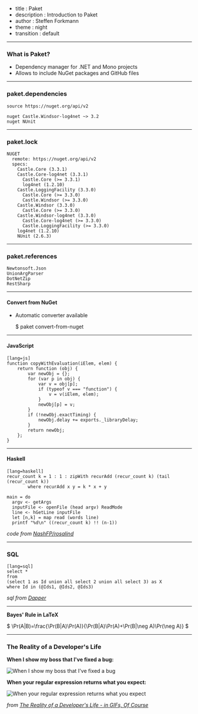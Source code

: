 - title : Paket
- description : Introduction to Paket
- author : Steffen Forkmann
- theme : night
- transition : default

***

### What is Paket?

- Dependency manager for .NET and Mono projects
- Allows to include NuGet packages and GitHub files 

***

### paket.dependencies



    source https://nuget.org/api/v2
    
    nuget Castle.Windsor-log4net ~> 3.2
    nuget NUnit

***

### paket.lock

    NUGET
      remote: https://nuget.org/api/v2
      specs:
        Castle.Core (3.3.1)
        Castle.Core-log4net (3.3.1)
          Castle.Core (>= 3.3.1)
          log4net (1.2.10)
        Castle.LoggingFacility (3.3.0)
          Castle.Core (>= 3.3.0)
          Castle.Windsor (>= 3.3.0)
        Castle.Windsor (3.3.0)
          Castle.Core (>= 3.3.0)
        Castle.Windsor-log4net (3.3.0)
          Castle.Core-log4net (>= 3.3.0)
          Castle.LoggingFacility (>= 3.3.0)
        log4net (1.2.10)
        NUnit (2.6.3)

***

### paket.references

    Newtonsoft.Json
    UnionArgParser
    DotNetZip
    RestSharp

---

#### Convert from NuGet

- Automatic converter available

    $ paket convert-from-nuget
    
    
---

#### JavaScript

    [lang=js]
    function copyWithEvaluation(iElem, elem) {
        return function (obj) {
            var newObj = {};
            for (var p in obj) {
                var v = obj[p];
                if (typeof v === "function") {
                    v = v(iElem, elem);
                }
                newObj[p] = v;
            }
            if (!newObj.exactTiming) {
                newObj.delay += exports._libraryDelay;
            }
            return newObj;
        };
    }


---

#### Haskell
 
    [lang=haskell]
    recur_count k = 1 : 1 : zipWith recurAdd (recur_count k) (tail (recur_count k))
            where recurAdd x y = k * x + y

    main = do
      argv <- getArgs
      inputFile <- openFile (head argv) ReadMode
      line <- hGetLine inputFile
      let [n,k] = map read (words line)
      printf "%d\n" ((recur_count k) !! (n-1))

*code from [NashFP/rosalind](https://github.com/NashFP/rosalind/blob/master/mark_wutka%2Bhaskell/FIB/fib_ziplist.hs)*

---

### SQL

    [lang=sql]
    select *
    from
    (select 1 as Id union all select 2 union all select 3) as X
    where Id in (@Ids1, @Ids2, @Ids3)

*sql from [Dapper](https://code.google.com/p/dapper-dot-net/)*

***

**Bayes' Rule in LaTeX**

$ \Pr(A|B)=\frac{\Pr(B|A)\Pr(A)}{\Pr(B|A)\Pr(A)+\Pr(B|\neg A)\Pr(\neg A)} $

***

### The Reality of a Developer's Life 

**When I show my boss that I've fixed a bug:**
  
![When I show my boss that I've fixed a bug](http://www.topito.com/wp-content/uploads/2013/01/code-07.gif)
  
**When your regular expression returns what you expect:**
  
![When your regular expression returns what you expect](http://www.topito.com/wp-content/uploads/2013/01/code-03.gif)
  
*from [The Reality of a Developer's Life - in GIFs, Of Course](http://server.dzone.com/articles/reality-developers-life-gifs)*

